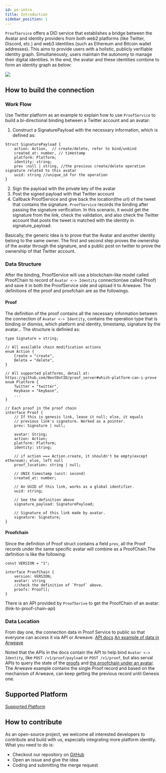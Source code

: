 ```yaml
---
id: ps-intro
title: Introduction
sidebar_position: 1
---
```


`ProofService` offers a DID service that establishes a bridge between the Avatar and identity providers from both web2 platforms (like Twitter, Discord, etc.) and web3 identities (such as Ethereum and Bitcoin wallet addresses). This aims to provide users with a holistic, publicly verifiable identity graph. Simultaneously, users maintain the autonomy to manage their digital identities. In the end, the avatar and these identities combine to form an identity graph as below:

![](../../../static/img/avatar-diagram.png)

## How to build the connection

### Work Flow
Use Twitter platform as an example to explain how to use `ProofService` to build a bi-directional binding between a Twitter account and an avatar:

1. Construct a SignaturePayload with the necessary information, which is defined as:

```
Struct SignaturePayload {
    action: Action,  // create/delete, refer to bind/unbind
    created_at: number, // timestamp
    platform: Platform;
    identity: string;
    prev :null | string, //the previous create/delete operation signature related to this avatar
    uuid: string //unique_id for the operation
}
```

2. Sign the payload with the private key of the avatar
3. Post the signed payload with that Twitter account
4. Callback ProofService and give back the location(the url) of the tweet that contains the signature. `ProofService` records the binding after passing the signature verification. In this scenario, it would get the signature from the link, check the validation, and also check the Twitter account that posts the tweet is matched with the identity in signature_payload.

Basically, the generic idea is to prove that the Avatar and another identity belong to the same owner. The first and second step proves the ownership of the avatar through the signature, and a public post on twitter to prove the ownership of that Twitter account.

### Data Structure

After the binding, ProofService will use a blockchain-like model called ProofChain to record of `Avatar <-> Identity` connection(we called Proof) and save it in both the ProofService side and upload it to Arweave. The definitions of the proof and proofchain are as the followings.

#### Proof

The definition of the proof contains all the necessary information between the connection of `Avatar <-> Identity`, contains the operation type that is binding or dismiss, which platform and identity, timestamp, signature by the avatar...
The structure is definied as:

```
type Signature = string;

// All available chain modification actions
enum Action {
    Create = "create",
    Delete = "delete",
}

// All supported platforms, detail at: https://github.com/NextDotID/proof_server#which-platform-can-i-prove
enum Platform {
    Twitter = "twitter",
    Keybase = "keybase",
    ...
}

// Each proof in the proof chain
interface Proof {
    // If this is genesis link, leave it null; else, it equals
    // previous link's signature. Worked as a pointer.
    prev: Signature | null;

    avatar: String;
    action: Action;
    platform: Platform;
    identity: string;

    // if action === Action.create, it shouldn't be empty(except ethereum); else, left null
    proof_location: string | null;

    // UNIX timestamp (unit: second)
    created_at: number;

    // An UUID of this link, works as a global identifier.
    uuid: string;

    // See the definition above
    signature_payload: SignaturePayload;

    // Signature of this link made by avatar.
    signature: Signature;
}
```
#### Proofchain
Since the definition of Proof struct contains a field `prev`, all the Proof records under the same specific avatar will combine as a ProofChain.The definition is like the following:
```
const VERSION = "1";

interface ProofChain {
    version: VERSION;
    avatar: string
    //check the definition of `Proof` above.
    proofs: Proof[];
}
```
There is an API provided by `ProofSerive` to get the ProofChain of an avatar:
(link-to-proof-chain-api)

### Data Location
From day one, the connection data in Proof Service to public so that everyone can access it via API or Arweave.
[API docs](../../rest-api/kvservice-api.md)
[An example of data in Arweave](https://viewblock.io/arweave/tx/wvzDhXgcglrUWob9CUjTfJ6tj322eCWDKI2bVtU_cx4)

Noted that the APIs in the docs contain the API to help bind `Avatar <-> Identity`, like `POST /v1/proof/payload` or `POST /v1/proof`, but also serval APIs to query the state of the [proofs](https://github.com/NextDotID/proof_server/blob/develop/docs/api.apib#L160) and [the proofchain under an avatar](https://github.com/NextDotID/proof_server/blob/develop/docs/api.apib#L285).
The Arweave example contains the single Proof record and based on the mechanism of Arweave, can keep getting the previous record until Genesis one.

## Supported Platform

[Supported Platform](https://github.com/NextDotID/proof_server#supported)

## How to contribute
As an open-source project, we welcome all interested developers to contribute and build with us, especially integrating more platform identity. What you need to do is:
- Checkout our repository on [GitHub](https://github.com/NextDotID/proof_server)
- Open an issue and give the idea
- Coding and submitting the merge request
